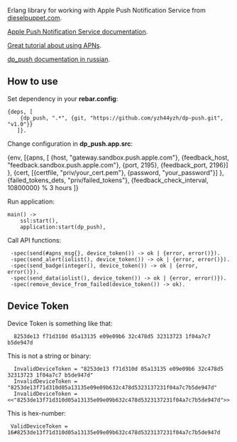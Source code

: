 Erlang library for working with Apple Push Notification Service from [dieselpuppet.com](http://dieselpuppet.com/).

[Apple Push Notification Service documentation](http://developer.apple.com/library/mac/#documentation/NetworkingInternet/Conceptual/RemoteNotificationsPG/ApplePushService/ApplePushService.html#//apple_ref/doc/uid/TP40008194-CH100-SW9).

[Great tutorial about using APNs](http://www.raywenderlich.com/3443/apple-push-notification-services-tutorial-part-12).

[dp_push documentation in russian](http://yzh44yzh.metalkia.com/post/128).


## How to use

Set dependency in your **rebar.config**:

    {deps, [
        {dp_push, ".*", {git, "https://github.com/yzh44yzh/dp-push.git", "v1.0"}}
       ]}.

Change configuration in **dp_push.app.src**:

  {env, [{apns, [
		 {host, "gateway.sandbox.push.apple.com"},
		 {feedback_host, "feedback.sandbox.push.apple.com"},
		 {port, 2195},
		 {feedback_port, 2196}]
	 },
	 {cert, [{certfile, "priv/your_cert.pem"},
		 {password, "your_password"}]
	 },
	 {failed_tokens_dets, "priv/failed_tokens"},
	 {feedback_check_interval, 10800000} % 3 hours
	]}

Run application:

    main() ->
        ssl:start(),
        application:start(dp_push),

Call API functions:

     -spec(send(#apns_msg{}, device_token()) -> ok | {error, error()}).
     -spec(send_alert(iolist(), device_token()) -> ok | {error, error()}).
     -spec(send_badge(integer(), device_token()) -> ok | {error, error()}).
     -spec(send_data(iolist(), device_token()) -> ok | {error, error()}).
     -spec(remove_device_from_failed(device_token()) -> ok).


## Device Token

Device Token is something like that:

      8253de13 f71d310d 05a13135 e09e09b6 32c478d5 32313723 1f04a7c7 b5de947d

This is not a string or binary:

      InvalidDeviceToken = "8253de13 f71d310d 05a13135 e09e09b6 32c478d5 32313723 1f04a7c7 b5de947d"
      InvalidDeviceToken = "8253de13f71d310d05a13135e09e09b632c478d5323137231f04a7c7b5de947d"
      InvalidDeviceToken = <<"8253de13f71d310d05a13135e09e09b632c478d5323137231f04a7c7b5de947d">>

This is hex-number:

     ValidDeviceToken = 16#8253de13f71d310d05a13135e09e09b632c478d5323137231f04a7c7b5de947d
